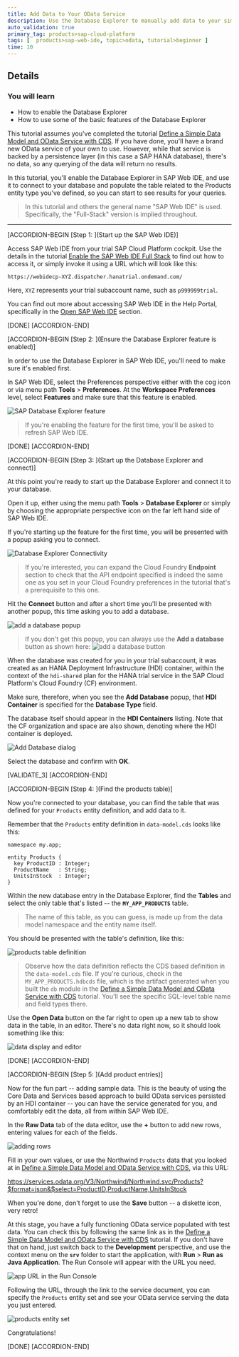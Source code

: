 ```yaml
---
title: Add Data to Your OData Service
description: Use the Database Explorer to manually add data to your simple OData service.
auto_validation: true
primary_tag: products>sap-cloud-platform
tags: [  products>sap-web-ide, topic>odata, tutorial>beginner ]
time: 10
---
```


## Details
### You will learn
- How to enable the Database Explorer
- How to use some of the basic features of the Database Explorer

This tutorial assumes you've completed the tutorial [Define a Simple Data Model and OData Service with CDS](https://developers.sap.com/tutorials/odata-05-data-model-service.html). If you have done, you'll have a brand new OData service of your own to use. However, while that service is backed by a persistence layer (in this case a SAP HANA database), there's no data, so any querying of the data will return no results.

In this tutorial, you'll enable the Database Explorer in SAP Web IDE, and use it to connect to your database and populate the table related to the Products entity type you've defined, so you can start to see results for your queries.

> In this tutorial and others the general name "SAP Web IDE" is used. Specifically, the "Full-Stack" version is implied throughout.

---

[ACCORDION-BEGIN [Step 1: ](Start up the SAP Web IDE)]

Access SAP Web IDE from your trial SAP Cloud Platform cockpit. Use the details in the tutorial [Enable the SAP Web IDE Full Stack](https://developers.sap.com/tutorials/webide-multi-cloud.html) to find out how to access it, or simply invoke it using a URL which will look like this:

`https://webidecp-XYZ.dispatcher.hanatrial.ondemand.com/`

Here, `XYZ` represents your trial subaccount name, such as `p999999trial`.

You can find out more about accessing SAP Web IDE in the Help Portal, specifically in the [Open SAP Web IDE](https://help.sap.com/viewer/825270ffffe74d9f988a0f0066ad59f0/CF/en-US/51321a804b1a4935b0ab7255447f5f84.html) section.

[DONE]
[ACCORDION-END]

[ACCORDION-BEGIN [Step 2: ](Ensure the Database Explorer feature is enabled)]

In order to use the Database Explorer in SAP Web IDE, you'll need to make sure it's enabled first.

In SAP Web IDE, select the Preferences perspective either with the cog icon or via menu path **Tools** > **Preferences**. At the **Workspace Preferences** level, select **Features** and make sure that this feature is enabled.

![SAP Database Explorer feature](sap-hana-database-explorer-feature.png)

> If you're enabling the feature for the first time, you'll be asked to refresh SAP Web IDE.

[DONE]
[ACCORDION-END]

[ACCORDION-BEGIN [Step 3: ](Start up the Database Explorer and connect)]

At this point you're ready to start up the Database Explorer and connect it to your database.

Open it up, either using the menu path **Tools** > **Database Explorer** or simply by choosing the appropriate perspective icon on the far left hand side of SAP Web IDE.

If you're starting up the feature for the first time, you will be presented with a popup asking you to connect.

![Database Explorer Connectivity](database-explorer-connectivity.png)

> If you're interested, you can expand the Cloud Foundry **Endpoint** section to check that the API endpoint specified is indeed the same one as you set in your Cloud Foundry preferences in the tutorial that's a prerequisite to this one.

Hit the **Connect** button and after a short time you'll be presented with another popup, this time asking you to add a database.

![add a database popup](add-a-database-popup.png)

> If you don't get this popup, you can always use the **Add a database** button as shown here:
> ![add a database button](add-a-database-button.png)

When the database was created for you in your trial subaccount, it was created as an HANA Deployment Infrastructure (HDI) container, within the context of the `hdi-shared` plan for the HANA trial service in the SAP Cloud Platform's Cloud Foundry (CF) environment.

Make sure, therefore, when you see the **Add Database** popup, that **HDI Container** is specified for the **Database Type** field.

The database itself should appear in the **HDI Containers** listing. Note that the CF organization and space are also shown, denoting where the HDI container is deployed.

![Add Database dialog](add-database-dialog.png)

Select the database and confirm with **OK**.

[VALIDATE_3]
[ACCORDION-END]

[ACCORDION-BEGIN [Step 4: ](Find the products table)]

Now you're connected to your database, you can find the table that was defined for your `Products` entity definition, and add data to it.

Remember that the `Products` entity definition in `data-model.cds` looks like this:

```
namespace my.app;

entity Products {
  key ProductID : Integer;
  ProductName   : String;
  UnitsInStock  : Integer;
}
```

Within the new database entry in the Database Explorer, find the **Tables** and select the only table that's listed -- the **`MY_APP_PRODUCTS`** table.

> The name of this table, as you can guess, is made up from the data model namespace and the entity name itself.

You should be presented with the table's definition, like this:

![products table definition](products-table-definition.png)

> Observe how the data definition reflects the CDS based definition in the `data-model.cds` file. If you're curious, check in the `MY_APP_PRODUCTS.hdbcds` file, which is the artifact generated when you built the `db` module in the [Define a Simple Data Model and OData Service with CDS](https://developers.sap.com/tutorials/odata-05-data-model-service.html) tutorial. You'll see the specific SQL-level table name and field types there.

Use the **Open Data** button on the far right to open up a new tab to show data in the table, in an editor. There's no data right now, so it should look something like this:

![data display and editor](data-display-and-editor.png)

[DONE]
[ACCORDION-END]


[ACCORDION-BEGIN [Step 5: ](Add product entries)]

Now for the fun part -- adding sample data. This is the beauty of using the Core Data and Services based approach to build OData services persisted by an HDI container -- you can have the service generated for you, and comfortably edit the data, all from within SAP Web IDE.

In the **Raw Data** tab of the data editor, use the **+** button to add new rows, entering values for each of the fields.

![adding rows](adding-rows.png)

Fill in your own values, or use the Northwind `Products` data that you looked at in [Define a Simple Data Model and OData Service with CDS](https://developers.sap.com/tutorials/odata-05-data-model-service.html), via this URL:

<https://services.odata.org/V3/Northwind/Northwind.svc/Products?$format=json&$select=ProductID,ProductName,UnitsInStock>

When you're done, don't forget to use the **Save** button -- a diskette icon, very retro!

At this stage, you have a fully functioning OData service populated with test data. You can check this by following the same link as in the [Define a Simple Data Model and OData Service with CDS](https://developers.sap.com/tutorials/odata-05-data-model-service.html) tutorial. If you don't have that on hand, just switch back to the **Development** perspective, and use the context menu on the **`srv`** folder to start the application, with **Run** > **Run as Java Application**. The Run Console will appear with the URL you need.

![app URL in the Run Console](app-url-in-run-console.png)

Following the URL, through the link to the service document, you can specify the `Products` entity set and see your OData service serving the data you just entered.

![products entity set](products.png)

Congratulations!

[DONE]
[ACCORDION-END]
